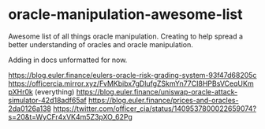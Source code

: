 # oracle-manipulation-awesome-list
Awesome list of all things oracle manipulation. Creating to help spread a better understanding of oracles and oracle manipulation.


Adding in docs unformatted for now. 

https://blog.euler.finance/eulers-oracle-risk-grading-system-93f47d68205c 
https://officercia.mirror.xyz/FvMKbibx7gDlufgZSkmYn77CI8HPBsVCeqUKmpXHr0k (everything)
https://blog.euler.finance/uniswap-oracle-attack-simulator-42d18adf65af
https://blog.euler.finance/prices-and-oracles-2da0126a138
https://twitter.com/officer_cia/status/1409537800022659074?s=20&t=WyCFr4xVK4m5Z3pXO_62Pg
